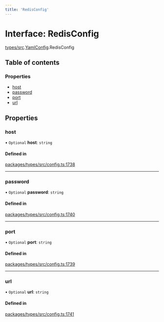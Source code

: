 ```yaml
---
title: 'RedisConfig'
---
```


# Interface: RedisConfig

[types/src](../modules/types_src).[YamlConfig](../modules/types_src.YamlConfig).RedisConfig

## Table of contents

### Properties

- [host](types_src.YamlConfig.RedisConfig#host)
- [password](types_src.YamlConfig.RedisConfig#password)
- [port](types_src.YamlConfig.RedisConfig#port)
- [url](types_src.YamlConfig.RedisConfig#url)

## Properties

### host

• `Optional` **host**: `string`

#### Defined in

[packages/types/src/config.ts:1738](https://github.com/Urigo/graphql-mesh/blob/master/packages/types/src/config.ts#L1738)

___

### password

• `Optional` **password**: `string`

#### Defined in

[packages/types/src/config.ts:1740](https://github.com/Urigo/graphql-mesh/blob/master/packages/types/src/config.ts#L1740)

___

### port

• `Optional` **port**: `string`

#### Defined in

[packages/types/src/config.ts:1739](https://github.com/Urigo/graphql-mesh/blob/master/packages/types/src/config.ts#L1739)

___

### url

• `Optional` **url**: `string`

#### Defined in

[packages/types/src/config.ts:1741](https://github.com/Urigo/graphql-mesh/blob/master/packages/types/src/config.ts#L1741)

